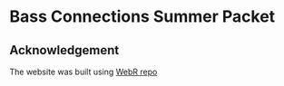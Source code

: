 # Bass Connections Summer Packet

## Acknowledgement

The website was built using [WebR repo](https://quarto-webr.thecoatlessprofessor.com/)

